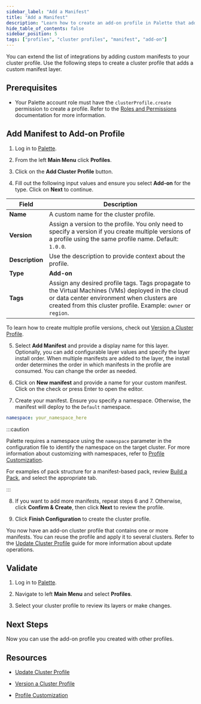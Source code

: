 ```yaml
---
sidebar_label: "Add a Manifest"
title: "Add a Manifest"
description: "Learn how to create an add-on profile in Palette that adds a manifest layer."
hide_table_of_contents: false
sidebar_position: 5
tags: ["profiles", "cluster profiles", "manifest", "add-on"]
---
```




You can extend the list of integrations by adding custom manifests to your cluster profile. Use the following steps to create a cluster profile that adds a custom manifest layer.

## Prerequisites

- Your Palette account role must have the `clusterProfile.create` permission to create a profile. Refer to the [Roles and Permissions](../../../../user-management/palette-rbac/project-scope-roles-permissions.md#cluster-profile-admin) documentation for more information.

## Add Manifest to Add-on Profile 

1. Log in to [Palette](https://console.spectrocloud.com/).

2. From the left **Main Menu** click **Profiles**.

3. Click on the **Add Cluster Profile** button. 

4. Fill out the following input values and ensure you select **Add-on** for the type. Click on **Next** to continue.

  | **Field** | **Description** |
  |-----------|-----------------|
  |**Name**| A custom name for the cluster profile. |
  |**Version**| Assign a version to the profile. You only need to specify a version if you create multiple versions of a profile using the same profile name. Default: `1.0.0`. |
  |**Description**| Use the description to provide context about the profile. |
  |**Type**| **Add-on** |
  |**Tags**| Assign any desired profile tags. Tags propagate to the Virtual Machines (VMs) deployed in the cloud or data center environment when clusters are created from this cluster profile. Example: `owner` or `region`.  |

  To learn how to create multiple profile versions, check out [Version a Cluster Profile](../../modify-cluster-profiles/version-cluster-profile.md).

5. Select **Add Manifest** and provide a display name for this layer. Optionally, you can add configurable layer values and specify the layer install order. When multiple manifests are added to the layer, the install order determines the order in which manifests in the profile are consumed. You can change the order as needed.

6. Click on **New manifest** and provide a name for your custom manifest. Click on the check or press Enter to open the editor. 

7. Create your manifest. Ensure you specify a namespace. Otherwise, the manifest will deploy to the `Default` namespace. 

  ```yaml
  namespace: your_namespace_here
  ```

  :::caution

  Palette requires a namespace using the `namespace` parameter in the configuration file to identify the namespace on the target cluster. For more information about customizing with namespaces, refer to [Profile Customization](../../../profile-customization.md).
    
  For examples of pack structure for a manifest-based pack, review [Build a Pack](../../../../registries-and-packs/deploy-pack.md#build-a-pack), and select the appropriate tab.

  ::: 

8. If you want to add more manifests, repeat steps 6 and 7. Otherwise, click **Confirm & Create**, then click **Next** to review the profile.

9. Click **Finish Configuration** to create the cluster profile.

You now have an add-on cluster profile that contains one or more manifests. You can reuse the profile and apply it to several clusters. Refer to the [Update Cluster Profile](../../modify-cluster-profiles/update-cluster-profile.md) guide for more information about update operations.


## Validate

1. Log in to [Palette](https://console.spectrocloud.com).

2.  Navigate to left **Main Menu** and select **Profiles**.

3. Select your cluster profile to review its layers or make changes.


## Next Steps

Now you can use the add-on profile you created with other profiles.

## Resources

- [Update Cluster Profile](../../modify-cluster-profiles/update-cluster-profile.md)

- [Version a Cluster Profile](../../modify-cluster-profiles/version-cluster-profile.md)

- [Profile Customization](../../../profile-customization.md)

